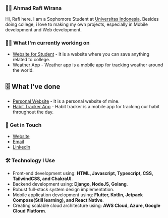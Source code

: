 ### 👨‍🚀 Ahmad Rafi Wirana

Hi, Rafi here. I am a Sophomore Student at [Universitas Indonesia](https://www.ui.ac.id/). Besides doing college,
i love to making my own projects, especially in Mobile development and Web development. 

### 🧑‍💻 What I'm currently working on

- [Website for Student](https://github.com/ahmadrafidev/all-in-web) - It is a website where you can save anything related to college.
- [Weather App](https://github.com/ahmadrafidev/weather-app) - Weather app is a mobile app for tracking weather around the world.

## 🗄 What I've done

- [Personal Website](https://github.com/ahmadrafidev/Personal-Website-2) - It is a personal website of mine.
- [Habit Tracker App](https://github.com/ahmadrafidev/habit-tracker) - Habit tracker is a mobile app for tracking our habit throughout the day.

### 🤙 Get in Touch

- [Website](https://ahmadrafi.dev/)
- [Email](me@ahmadrafi.dev)
- [Linkedin](https://www.linkedin.com/in/ahmadrafiwirana/)

### 🛠 Technology I Use

- Front-end development using: **HTML, Javascript, Typescript, CSS, TailwindCSS, and ChakraUI**.
- Backend development using: **Django, NodeJS, Golang**.
- Robust full-stack system design implementation.
- Mobile application development using: **Flutter, Kotlin, Jetpack Compose(Still learning), and React Native**.
- Creating scalable cloud architecture using: **AWS Cloud, Azure, Google Cloud Platform**.
